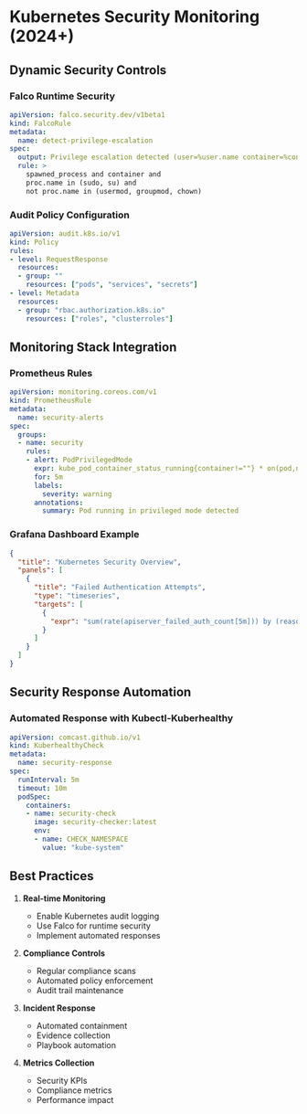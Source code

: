 # Kubernetes Security Monitoring (2024+)

## Dynamic Security Controls

### Falco Runtime Security

```yaml
apiVersion: falco.security.dev/v1beta1
kind: FalcoRule
metadata:
  name: detect-privilege-escalation
spec:
  output: Privilege escalation detected (user=%user.name container=%container.name command=%proc.cmdline)
  rule: >
    spawned_process and container and
    proc.name in (sudo, su) and
    not proc.name in (usermod, groupmod, chown)
```

### Audit Policy Configuration

```yaml
apiVersion: audit.k8s.io/v1
kind: Policy
rules:
- level: RequestResponse
  resources:
  - group: ""
    resources: ["pods", "services", "secrets"]
- level: Metadata
  resources:
  - group: "rbac.authorization.k8s.io"
    resources: ["roles", "clusterroles"]
```

## Monitoring Stack Integration

### Prometheus Rules

```yaml
apiVersion: monitoring.coreos.com/v1
kind: PrometheusRule
metadata:
  name: security-alerts
spec:
  groups:
  - name: security
    rules:
    - alert: PodPrivilegedMode
      expr: kube_pod_container_status_running{container!=""} * on(pod,namespace) group_left kube_pod_security_context{privileged="true"} > 0
      for: 5m
      labels:
        severity: warning
      annotations:
        summary: Pod running in privileged mode detected
```

### Grafana Dashboard Example

```json
{
  "title": "Kubernetes Security Overview",
  "panels": [
    {
      "title": "Failed Authentication Attempts",
      "type": "timeseries",
      "targets": [
        {
          "expr": "sum(rate(apiserver_failed_auth_count[5m])) by (reason)"
        }
      ]
    }
  ]
}
```

## Security Response Automation

### Automated Response with Kubectl-Kuberhealthy

```yaml
apiVersion: comcast.github.io/v1
kind: KuberhealthyCheck
metadata:
  name: security-response
spec:
  runInterval: 5m
  timeout: 10m
  podSpec:
    containers:
    - name: security-check
      image: security-checker:latest
      env:
      - name: CHECK_NAMESPACE
        value: "kube-system"
```

## Best Practices

1. **Real-time Monitoring**
   - Enable Kubernetes audit logging
   - Use Falco for runtime security
   - Implement automated responses

2. **Compliance Controls**
   - Regular compliance scans
   - Automated policy enforcement
   - Audit trail maintenance

3. **Incident Response**
   - Automated containment
   - Evidence collection
   - Playbook automation

4. **Metrics Collection**
   - Security KPIs
   - Compliance metrics
   - Performance impact
